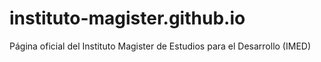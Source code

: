 # instituto-magister.github.io
Página oficial del Instituto Magister de Estudios para el Desarrollo (IMED)
